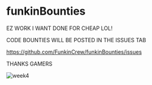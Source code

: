 # funkinBounties
EZ WORK I WANT DONE FOR CHEAP LOL!

CODE BOUNTIES WILL BE POSTED IN THE ISSUES TAB

https://github.com/FunkinCrew/funkinBounties/issues

THANKS GAMERS

![week4](https://user-images.githubusercontent.com/22229331/209833355-b89913ce-2a21-49d7-86cd-020d8f4053ab.png)
